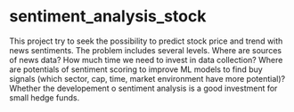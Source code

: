 # sentiment_analysis_stock

This project try to seek the possibility to predict stock price and trend with news sentiments. The problem includes several levels. Where are sources of news data? How much time we need to invest in data collection? Where are potentials of sentiment scoring to improve ML models to find buy signals (which sector, cap, time, market environment have more potential)? Whether the developement o sentiment analysis is a good investment for small hedge funds.
